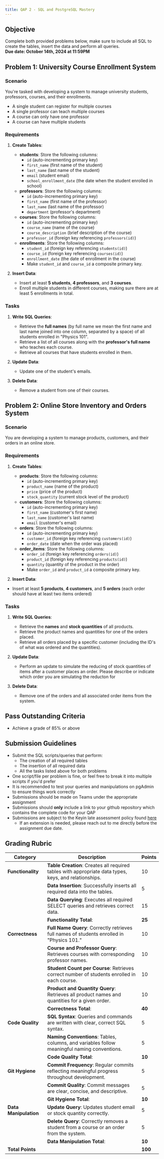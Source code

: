 ```yaml
---
title: QAP 2 - SQL and PostgreSQL Mastery
---
```


## Objective
Complete both provided problems below, make sure to include all SQL to create the tables, insert the data and perform all queries.  
**Due date: October 14th, 2024 at 11:59PM**

## Problem 1: University Course Enrollment System

### Scenario
You're tasked with developing a system to manage university students, professors, courses, and their enrollments.
  - A single student can register for multiple courses
  - A single professor can teach multiple courses
  - A course can only have one professor
  - A course can have multiple students

### Requirements
1. **Create Tables**:
    - **students**: Store the following columns:
      - `id` (auto-incrementing primary key)
      - `first_name` (first name of the student)
      - `last_name` (last name of the student)
      - `email` (student email)
      - `school_enrollment_date` (the date when the student enrolled in school)
    - **professors**: Store the following columns:
      - `id` (auto-incrementing primary key)
      - `first_name` (first name of the professor)
      - `last_name` (last name of the professor)
      - `department` (professor's department)
    - **courses**: Store the following columns:
      - `id` (auto-incrementing primary key)
      - `course_name` (name of the course)
      - `course_description` (brief description of the course)
      - `professor_id` (foreign key referencing `professors(id)`)
    - **enrollments**: Store the following columns:
      - `student_id` (foreign key referencing `students(id)`)
      - `course_id` (foreign key referencing `courses(id)`)
      - `enrollment_date` (the date of enrollment in the course)
      - Make `student_id` and `course_id` a composite primary key.

2. **Insert Data**:
    - Insert at least **5 students**, **4 professors**, and **3 courses**.
    - Enroll multiple students in different courses, making sure there are at least 5 enrollments in total.

### Tasks
1. **Write SQL Queries**:
    - Retrieve the **full names** (by full name we mean the first name and last name joined into one column, separated by a space) of all students enrolled in "Physics 101".
    - Retrieve a list of all courses along with the **professor's full name** who teaches each course.
    - Retrieve all courses that have students enrolled in them.
   
2. **Update Data**:
    - Update one of the student's emails.

3. **Delete Data**:
    - Remove a student from one of their courses.

## Problem 2: Online Store Inventory and Orders System

### Scenario
You are developing a system to manage products, customers, and their orders in an online store.

### Requirements
1. **Create Tables**:
    - **products**: Store the following columns:
      - `id` (auto-incrementing primary key)
      - `product_name` (name of the product)
      - `price` (price of the product)
      - `stock_quantity` (current stock level of the product)
    - **customers**: Store the following columns:
      - `id` (auto-incrementing primary key)
      - `first_name` (customer's first name)
      - `last_name` (customer's last name)
      - `email` (customer's email)
    - **orders**: Store the following columns:
      - `id` (auto-incrementing primary key)
      - `customer_id` (foreign key referencing `customers(id)`)
      - `order_date` (date when the order was placed)
    - **order_items**: Store the following columns:
      - `order_id` (foreign key referencing `orders(id)`)
      - `product_id` (foreign key referencing `products(id)`)
      - `quantity` (quantity of the product in the order)
      - Make `order_id` and `product_id` a composite primary key.

2. **Insert Data**:
  - Insert at least **5 products**, **4 customers**, and **5 orders** (each order should have at least two items ordered)

### Tasks
1. **Write SQL Queries**:
    - Retrieve the **names** and **stock quantities** of all products.
    - Retrieve the product names and quantities for one of the orders placed.
    - Retrieve all orders placed by a specific customer (including the ID's of what was ordered and the quantities).
   
2. **Update Data**:
    - Perform an update to simulate the reducing of stock quantities of items after a customer places an order. Please describe or indicate which order you are simulating the reducton for

3. **Delete Data**:
    - Remove one of the orders and all associated order items from the system.

## Pass Outstanding Criteria
- Achieve a grade of 85% or above

## Submission Guidelines
- Submit the SQL scripts/queries that perform:
  - The creation of all required tables
  - The insertion of all required data
  - All the tasks listed above for both problems
- One script/file per problem is fine, or feel free to break it into multiple scripts if you'd prefer
- It is recommended to test your queries and manipulations on pgAdmin to ensure things work correctly
- Submissions should be made on Teams under the appropriate assignment
- Submissions should **only** include a link to your github repository which contains the complete code for your QAP
- Submissions are subject to the Keyin late assessment policy found [here](https://keyincollege289.sharepoint.com/:b:/s/FullstasckJavascript-S3Sept.2024-Dec.2024912/EYwpucIvncpDoR94yNj3fOkB0CsE4c0IZ53Kqov0BumSAA?e=7N9ZfR)
  - If an extension is needed, please reach out to me directly before the assignment due date.

## Grading Rubric

| Category              | Description                                                                                           | Points  |
|-----------------------|-------------------------------------------------------------------------------------------------------|---------|
| **Functionality**     | **Table Creation**: Creates all required tables with appropriate data types, keys, and relationships. | 10      |
|                       | **Data Insertion**: Successfully inserts all required data into the tables.                           | 5       |
|                       | **Data Querying**: Executes all required SELECT queries and retrieves correct data.                   | 15      |
|                       | **Functionality Total**:                                                                              | **25**  |
| **Correctness**       | **Full Name Query**: Correctly retrieves full names of students enrolled in "Physics 101."            | 10      |
|                       | **Course and Professor Query**: Retrieves courses with corresponding professor names.                 | 10      |
|                       | **Student Count per Course**: Retrieves correct number of students enrolled in each course.           | 10      |
|                       | **Product and Quantity Query**: Retrieves all product names and quantities for a given order.         | 10      |
|                       | **Correctness Total**:                                                                                | **40**  |
| **Code Quality**      | **SQL Syntax**: Queries and commands are written with clear, correct SQL syntax.                      | 5       |
|                       | **Naming Conventions**: Tables, columns, and variables follow meaningful naming conventions.          | 5       |
|                       | **Code Quality Total**:                                                                               | **10**  |
| **Git Hygiene**       | **Commit Frequency**: Regular commits reflecting meaningful progress throughout development.          | 5       |
|                       | **Commit Quality**: Commit messages are clear, concise, and descriptive.                              | 5       |
|                       | **Git Hygiene Total**:                                                                                | **10**  |
| **Data Manipulation** | **Update Query**: Updates student email or stock quantity correctly.                                  | 5       |
|                       | **Delete Query**: Correctly removes a student from a course or an order from the system.              | 5       |
|                       | **Data Manipulation Total**:                                                                          | **10**  |
| **Total Points**      |                                                                                                       | **100** |

